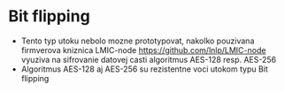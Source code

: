 # Bit flipping
- Tento typ utoku nebolo mozne prototypovat, nakolko pouzivana firmverova kniznica LMIC-node https://github.com/lnlp/LMIC-node vyuziva na sifrovanie datovej casti algoritmus AES-128 resp. AES-256
- Algoritmus AES-128 aj AES-256 su rezistentne voci utokom typu Bit flipping
